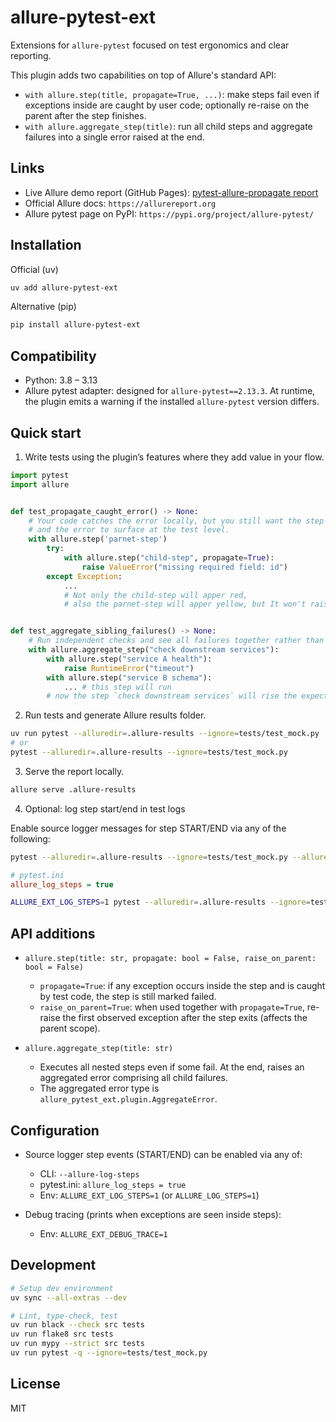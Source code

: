 allure-pytest-ext
==================

Extensions for `allure-pytest` focused on test ergonomics and clear reporting.

This plugin adds two capabilities on top of Allure's standard API:

- `with allure.step(title, propagate=True, ...)`: make steps fail even if exceptions inside are caught by user code; optionally re-raise on the parent after the step finishes.
- `with allure.aggregate_step(title)`: run all child steps and aggregate failures into a single error raised at the end.

Links
-----

- Live Allure demo report (GitHub Pages): [pytest-allure-propagate report](https://ramihsn.github.io/pytest-allure-propagate/)
- Official Allure docs: `https://allurereport.org`
- Allure pytest page on PyPI: `https://pypi.org/project/allure-pytest/`

Installation
------------

Official (uv)

```bash
uv add allure-pytest-ext
```

Alternative (pip)

```bash
pip install allure-pytest-ext
```

Compatibility
-------------

- Python: 3.8 – 3.13
- Allure pytest adapter: designed for `allure-pytest==2.13.3`.
  At runtime, the plugin emits a warning if the installed `allure-pytest` version differs.

Quick start
-----------

1) Write tests using the plugin’s features where they add value in your flow.

```python
import pytest
import allure


def test_propagate_caught_error() -> None:
    # Your code catches the error locally, but you still want the step to fail
    # and the error to surface at the test level.
    with allure.step('parnet-step')
        try:
            with allure.step("child-step", propagate=True):
                raise ValueError("missing required field: id")
        except Exception:
            ...
            # Not only the child-step will apper red,
            # also the parnet-step will apper yellow, but It won't raise an expecptiom


def test_aggregate_sibling_failures() -> None:
    # Run independent checks and see all failures together rather than failing fast.
    with allure.aggregate_step("check downstream services"):
        with allure.step("service A health"):
            raise RuntimeError("timeout")
        with allure.step("service B schema"):
            ... # this step will run
        # now the step `check downstream services` will rise the expection
```

2) Run tests and generate Allure results folder.

```bash
uv run pytest --alluredir=.allure-results --ignore=tests/test_mock.py
# or
pytest --alluredir=.allure-results --ignore=tests/test_mock.py
```

3) Serve the report locally.

```bash
allure serve .allure-results
```

4) Optional: log step start/end in test logs

Enable source logger messages for step START/END via any of the following:

```bash
pytest --alluredir=.allure-results --ignore=tests/test_mock.py --allure-log-steps
```

```ini
# pytest.ini
allure_log_steps = true
```

```bash
ALLURE_EXT_LOG_STEPS=1 pytest --alluredir=.allure-results --ignore=tests/test_mock.py
```

API additions
-------------

- `allure.step(title: str, propagate: bool = False, raise_on_parent: bool = False)`
  - `propagate=True`: if any exception occurs inside the step and is caught by test code, the step is still marked failed.
  - `raise_on_parent=True`: when used together with `propagate=True`, re-raise the first observed exception after the step exits (affects the parent scope).

- `allure.aggregate_step(title: str)`
  - Executes all nested steps even if some fail. At the end, raises an aggregated error comprising all child failures.
  - The aggregated error type is `allure_pytest_ext.plugin.AggregateError`.

Configuration
-------------

- Source logger step events (START/END) can be enabled via any of:
  - CLI: `--allure-log-steps`
  - pytest.ini: `allure_log_steps = true`
  - Env: `ALLURE_EXT_LOG_STEPS=1` (or `ALLURE_LOG_STEPS=1`)

- Debug tracing (prints when exceptions are seen inside steps):
  - Env: `ALLURE_EXT_DEBUG_TRACE=1`

Development
-----------

```bash
# Setup dev environment
uv sync --all-extras --dev

# Lint, type-check, test
uv run black --check src tests
uv run flake8 src tests
uv run mypy --strict src tests
uv run pytest -q --ignore=tests/test_mock.py
```

License
-------

MIT
